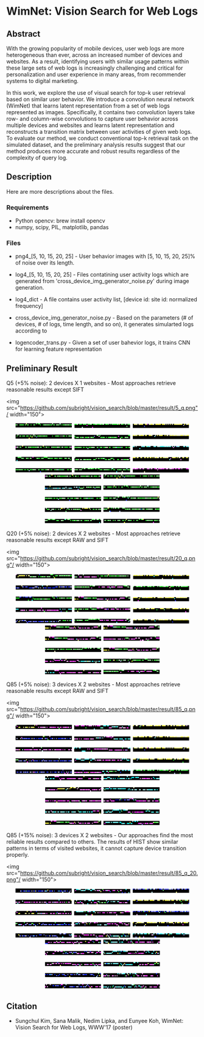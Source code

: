 # WimNet: Vision Search for Web Logs

## Abstract
With the growing popularity of mobile devices, user web logs are more heterogeneous than ever, across an increased number of devices and websites. As a result, identifying users with similar usage patterns within these large sets of web logs is increasingly challenging and critical for personalization and user experience in many areas, from recommender systems to digital marketing.

In this work, we explore the use of visual search for top-k user retrieval based on similar user behavior. We introduce a convolution neural network (WimNet) that learns latent representation from a set of web logs represented as images. Specifically, it contains two convolution layers take row- and column-wise convolutions to capture user behavior across multiple devices and websites and learns latent representation and reconstructs a transition matrix between user activities of given web logs. To evaluate our method, we conduct conventional top-k retrieval task on the simulated dataset, and the preliminary analysis results suggest that our method produces more accurate and robust results regardless of the complexity of query log. 

## Description
Here are more descriptions about the files.

### Requirements
- Python opencv: brew install opencv
- numpy, scipy, PIL, matplotlib, pandas

### Files

-  png4_[5, 10, 15, 20, 25] - User behavior images with [5, 10, 15, 20, 25]% of noise over its length.

- log4_[5, 10, 15, 20, 25] - Files contatining user activity logs which are generated from 'cross_device_img_generator_noise.py' during image generation.

- log4_dict - A file contains user activity list, [device id: site id: normalized frequency]

- cross_device_img_generator_noise.py - Based on the parameters (# of devices, # of logs, time length, and so on), it generates simularted logs according to

- logencoder_trans.py - Given a set of user bahevior logs, it trains CNN for learning feature representation

## Preliminary Result
Q5 (+5% noise): 2 devices X 1 websites - Most approaches retrieve reasonable results except SIFT

<img src="https://github.com/subright/vision_search/blob/master/result/5_q.png"/ width="150">
<p align="center">
  <img src="https://github.com/subright/vision_search/blob/master/result/png4_5_5_raw.png" width="150"/>
  <img src="https://github.com/subright/vision_search/blob/master/result/png4_5_5_hist.png" width="150"/>
  <img src="https://github.com/subright/vision_search/blob/master/result/png4_5_5_sift.png" width="150"/>
  <img src="https://github.com/subright/vision_search/blob/master/result/png4_5_5_seq.png" width="150"/>
  <img src="https://github.com/subright/vision_search/blob/master/result/png4_5_5_ae.png" width="150"/>
</p>

Q20 (+5% noise): 2 devices X 2 websites - Most approaches retrieve reasonable results except RAW and SIFT

<img src="https://github.com/subright/vision_search/blob/master/result/20_q.png"/ width="150">
<p align="center">
  <img src="https://github.com/subright/vision_search/blob/master/result/png4_20_5_raw.png" width="150"/>
  <img src="https://github.com/subright/vision_search/blob/master/result/png4_20_5_hist.png" width="150"/>
  <img src="https://github.com/subright/vision_search/blob/master/result/png4_20_5_sift.png" width="150"/>
  <img src="https://github.com/subright/vision_search/blob/master/result/png4_20_5_seq.png" width="150"/>
  <img src="https://github.com/subright/vision_search/blob/master/result/png4_20_5_ae.png" width="150"/>
</p>

Q85 (+5% noise): 3 devices X 2 websites - Most approaches retrieve reasonable results except RAW and SIFT

<img src="https://github.com/subright/vision_search/blob/master/result/85_q.png"/ width="150">
<p align="center">
  <img src="https://github.com/subright/vision_search/blob/master/result/png4_85_5_raw.png" width="150"/>
  <img src="https://github.com/subright/vision_search/blob/master/result/png4_85_5_hist.png" width="150"/>
  <img src="https://github.com/subright/vision_search/blob/master/result/png4_85_5_sift.png" width="150"/>
  <img src="https://github.com/subright/vision_search/blob/master/result/png4_85_5_seq.png" width="150"/>
  <img src="https://github.com/subright/vision_search/blob/master/result/png4_85_5_ae.png" width="150"/>
</p>

Q85 (+15% noise): 3 devices X 2 websites - Our approaches find the most reliable results compared to others. The results of HIST show similar patterns in terms of visited websites, it cannot capture device transition properly.

<img src="https://github.com/subright/vision_search/blob/master/result/85_q_20.png"/ width="150">
<p align="center">
  <img src="https://github.com/subright/vision_search/blob/master/result/png4_85_15_raw.png" width="150"/>
  <img src="https://github.com/subright/vision_search/blob/master/result/png4_85_15_hist.png" width="150"/>
  <img src="https://github.com/subright/vision_search/blob/master/result/png4_85_15_sift.png" width="150"/>
  <img src="https://github.com/subright/vision_search/blob/master/result/png4_85_15_seq.png" width="150"/>
  <img src="https://github.com/subright/vision_search/blob/master/result/png4_85_15_ae.png" width="150"/>
</p>

## Citation

- Sungchul Kim, Sana Malik, Nedim Lipka, and Eunyee Koh, WimNet: Vision Search for Web Logs, WWW'17 (poster)
